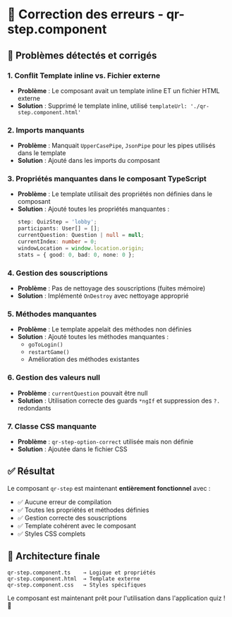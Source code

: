 # 🔧 Correction des erreurs - qr-step.component

## 🚨 Problèmes détectés et corrigés

### 1. **Conflit Template inline vs. Fichier externe**
- **Problème** : Le composant avait un template inline ET un fichier HTML externe
- **Solution** : Supprimé le template inline, utilisé `templateUrl: './qr-step.component.html'`

### 2. **Imports manquants**
- **Problème** : Manquait `UpperCasePipe`, `JsonPipe` pour les pipes utilisés dans le template
- **Solution** : Ajouté dans les imports du composant

### 3. **Propriétés manquantes dans le composant TypeScript**
- **Problème** : Le template utilisait des propriétés non définies dans le composant
- **Solution** : Ajouté toutes les propriétés manquantes :
  ```typescript
  step: QuizStep = 'lobby';
  participants: User[] = [];
  currentQuestion: Question | null = null;
  currentIndex: number = 0;
  windowLocation = window.location.origin;
  stats = { good: 0, bad: 0, none: 0 };
  ```

### 4. **Gestion des souscriptions**
- **Problème** : Pas de nettoyage des souscriptions (fuites mémoire)
- **Solution** : Implémenté `OnDestroy` avec nettoyage approprié

### 5. **Méthodes manquantes**
- **Problème** : Le template appelait des méthodes non définies
- **Solution** : Ajouté toutes les méthodes manquantes :
  - `goToLogin()`
  - `restartGame()`
  - Amélioration des méthodes existantes

### 6. **Gestion des valeurs null**
- **Problème** : `currentQuestion` pouvait être null
- **Solution** : Utilisation correcte des guards `*ngIf` et suppression des `?.` redondants

### 7. **Classe CSS manquante**
- **Problème** : `qr-step-option-correct` utilisée mais non définie
- **Solution** : Ajoutée dans le fichier CSS

## ✅ Résultat

Le composant `qr-step` est maintenant **entièrement fonctionnel** avec :
- ✅ Aucune erreur de compilation
- ✅ Toutes les propriétés et méthodes définies
- ✅ Gestion correcte des souscriptions
- ✅ Template cohérent avec le composant
- ✅ Styles CSS complets

## 🎯 Architecture finale

```
qr-step.component.ts    → Logique et propriétés
qr-step.component.html  → Template externe
qr-step.component.css   → Styles spécifiques
```

Le composant est maintenant prêt pour l'utilisation dans l'application quiz ! 🎊